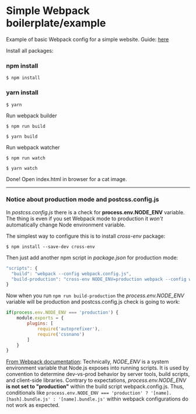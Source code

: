 # Simple Webpack boilerplate/example
Example of basic Webpack config for a simple website.
Guide: [here](https://dev.to/pixelgoo/how-to-configure-webpack-from-scratch-for-a-basic-website-46a5)


Install all packages:

### npm install
```
$ npm install
```

### yarn install
```
$ yarn
```

Run webpack builder
```
$ npm run build
```
```
$ yarn build
```

Run webpack watcher
```
$ npm run watch
```
```
$ yarn watch
```

Done! Open index.html in browser for a cat image.

----

### Notice about production mode and postcss.config.js
In *postcss.config.js* there is a check for **process.env.NODE_ENV** variable. The thing is even if you set Webpack mode to production it *won't* automatically change Node environment variable.

The simplest way to configure this is to install *cross-env* package:
```
$ npm install --save-dev cross-env
```

Then just add another npm script in *package.json* for production mode:
```javascript
"scripts": {
  "build": "webpack --config webpack.config.js",
  "build-production": "cross-env NODE_ENV=production webpack --config webpack.config.js"
}
```

Now when you run `npm run build-production` the *process.env.NODE_ENV* variable will be production and postcss.config.js check is going to work:
```javascript
if(process.env.NODE_ENV === 'production') {
    module.exports = {
        plugins: [
            require('autoprefixer'),
            require('cssnano')
        ]
    }
}
```
[From Webpack documentation](https://webpack.js.org/guides/production/):
Technically, *NODE_ENV* is a system environment variable that Node.js exposes into running scripts. It is used by convention to determine dev-vs-prod behavior by server tools, build scripts, and client-side libraries. Contrary to expectations, *process.env.NODE_ENV* **is not set to "production"** within the build script webpack.config.js. Thus, conditionals like `process.env.NODE_ENV === 'production' ? '[name].[hash].bundle.js' : '[name].bundle.js'` within webpack configurations do not work as expected.
